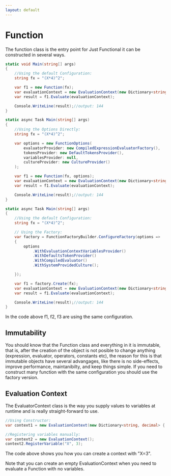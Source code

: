 ```yaml
---
layout: default
---
```


# Function

The function class is the entry point for Just Functional it can be constructed in several ways.

```C#
static void Main(string[] args)
{
    //Using the default Configuration:
    string fx = "(X*4)^2";

    var f1 = new Function(fx);
    var evaluationContext = new EvaluationContext(new Dictionary<string, decimal> { ["X"] = 3 });
    var result = f1.Evaluate(evaluationContext);

    Console.WriteLine(result);//output: 144
}
```

```C#
static async Task Main(string[] args)
{
    //Using the Options Directly:
    string fx = "(X*4)^2";

    var options = new FunctionOptions(
        evaluatorProvider: new CompiledExpressionEvaluatorFactory(),
        tokensProvider: new DefaultTokensProvider(),
        variablesProvider: null,
        cultureProvider: new CultureProvider()
    );

    var f1 = new Function(fx, options);
    var evaluationContext = new EvaluationContext(new Dictionary<string, decimal> { ["X"] = 3 });
    var result = f1.Evaluate(evaluationContext);

    Console.WriteLine(result);//output: 144
}
```

```C#
static async Task Main(string[] args)
{
    //Using the default Configuration:
    string fx = "(X*4)^2";

    // Using the Factory:
    var factory = FunctionFactoryBuilder.ConfigureFactory(options =>
    {
        options
            .WithEvaluationContextVariablesProvider()
            .WithDefaultsTokenProvider()
            .WithCompiledEvaluator()
            .WithSystemProvidedCulture();

    });

    var f1 = factory.Create(fx);
    var evaluationContext = new EvaluationContext(new Dictionary<string, decimal> { ["X"] = 3 });
    var result = f1.Evaluate(evaluationContext);

    Console.WriteLine(result);//output: 144
}
```

In the code above f1, f2, f3 are using the same configuration.

## Immutability

You should know that the Function class and everything in it is immutable, that is, after the creation of the object is not posible to change anything (expression, evaluator, operators, constants etc), the reason for this is that immutable objects have several advangages, like there is no side-effects, improve performance, maintanibilty, and keep things simple. If you need to construct many function with the same configuration you should use the factory version.

## Evaluation Context

The EvaluatorContext class is the way you supply values to variables at runtime and is really straight-forward to use.

```C#
//Using Constructor:
var context1 = new EvaluationContext(new Dictionary<string, decimal> { ["X"] = 3 });

//Registering variables manually:
var context2 = new EvaluationContext();
context2.RegisterVariable("X", 3);
```

The code above shows you how you can create a context with "X=3".

Note that you can create an empty EvaluationContext when you need to evaluate a Function with no variables.
